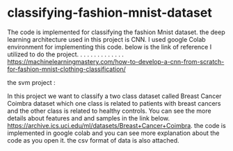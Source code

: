 # classifying-fashion-mnist-dataset

The code is implemented for classifying the fashion Mnist dataset. the deep learning architecture used in this project is CNN. I used google Colab environment for implementing this code. below is the link of reference I utilized to do the project.
.
.
.
.
.
.
.
.
.
.
.
.
.
https://machinelearningmastery.com/how-to-develop-a-cnn-from-scratch-for-fashion-mnist-clothing-classification/

the svm project : 

In this project we want to classify a two class dataset called Breast Cancer Coimbra dataset which one class is related to patients with breast cancers and the other class is related to healthy controls. You can see the more details about features and and samples in the link below. https://archive.ics.uci.edu/ml/datasets/Breast+Cancer+Coimbra. the code is implemented in google colab and you can see more explanation about the code as you open it. the csv format of data is also attached.
